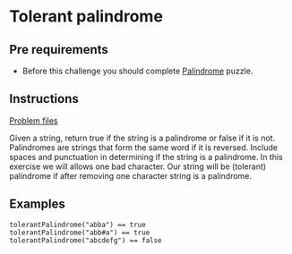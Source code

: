 # Tolerant palindrome

## Pre requirements

* Before this challenge you should complete [Palindrome](../basic/Palindrome.md) puzzle.

## Instructions

[Problem files](.)

Given a string, return true if the string is a palindrome or false if it is not.  Palindromes are strings that form the same word if it is
reversed. Include spaces and punctuation in determining if the string is a palindrome. In this exercise we will allows one bad character.
Our string will be (tolerant) palindrome if after removing one character string is a palindrome.


## Examples

```
tolerantPalindrome("abba") == true
tolerantPalindrome("abb#a") == true
tolerantPalindrome("abcdefg") == false

```

